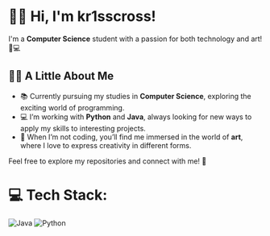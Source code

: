 # 👨‍💻 Hi, I'm **kr1sscross**!

I'm a **Computer Science** student with a passion for both technology and art! 🎨💻

## 🧑‍🎓 A Little About Me
- 📚 Currently pursuing my studies in **Computer Science**, exploring the exciting world of programming.
- 💻 I’m working with **Python** and **Java**, always looking for new ways to apply my skills to interesting projects.
- 🎨 When I’m not coding, you’ll find me immersed in the world of **art**, where I love to express creativity in different forms.

Feel free to explore my repositories and connect with me! 🌱

# 💻 Tech Stack:
![Java](https://img.shields.io/badge/java-%23ED8B00.svg?style=for-the-badge&logo=openjdk&logoColor=white) ![Python](https://img.shields.io/badge/python-3670A0?style=for-the-badge&logo=python&logoColor=ffdd54)
